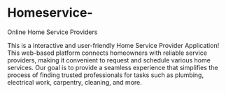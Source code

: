 # Homeservice-
Online Home Service Providers 

This is a interactive and user-friendly Home Service Provider Application! This web-based platform connects homeowners with reliable service providers, making it convenient to request and schedule various home services. Our goal is to provide a seamless experience that simplifies the process of finding trusted professionals for tasks such as plumbing, electrical work, carpentry, cleaning, and more.
